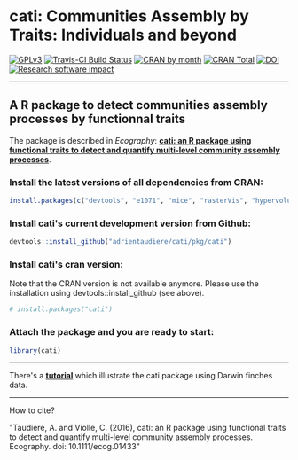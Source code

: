 # cati: Communities Assembly by Traits: Individuals and beyond

[![GPLv3](https://www.gnu.org/graphics/gplv3-127x51.png)](https://www.gnu.org/licenses/gpl.html)
[![Travis-CI Build Status](https://travis-ci.org/adrientaudiere/cati.svg?branch=master)](https://travis-ci.org/adrientaudiere/cati)
[![CRAN by month](http://cranlogs.r-pkg.org/badges/cati?color=red)](http://cran.rstudio.com/web/packages/cati/index.html)
[![CRAN Total](http://cranlogs.r-pkg.org/badges/grand-total/cati?color=yellowgreen)](http://cran.rstudio.com/web/packages/cati/index.html)
[![DOI](https://zenodo.org/badge/19670/adrientaudiere/cati.svg)](https://zenodo.org/badge/latestdoi/19670/adrientaudiere/cati)
[![Research software impact](http://depsy.org/api/package/cran/cati/badge.svg)](http://depsy.org/package/r/cati)

---
## A R package to detect communities assembly processes by functionnal traits

The package is described in *Ecography*: **[cati: an R package using functional traits to detect and quantify
multi-level community assembly processes](http://onlinelibrary.wiley.com/doi/10.1111/ecog.01433/pdf)**.


### Install the latest versions of all dependencies from CRAN:

```r
install.packages(c("devtools", "e1071", "mice", "rasterVis", "hypervolume", "FD", "geometry", "vegan", "nlme", "ade4", "ape"))
```
### Install cati's current development version from Github:

```r
devtools::install_github("adrientaudiere/cati/pkg/cati")
```

### Install cati's cran version:
Note that the CRAN version is not available anymore. Please use the installation using devtools::install_github (see above).

```r
# install.packages("cati")
```

### Attach the package and you are ready to start:
```r
library(cati)
```

---
There's a **[tutorial](https://github.com/adrientaudiere/cati/blob/Package-cati/Documentation/vignette_Darwin_finches/vignette.pdf)** which illustrate the cati package using Darwin finches data.

---
How to cite?

"Taudiere, A. and Violle, C. (2016), cati: an R package using functional traits to detect and quantify multi-level community assembly processes. Ecography. doi: 10.1111/ecog.01433"

